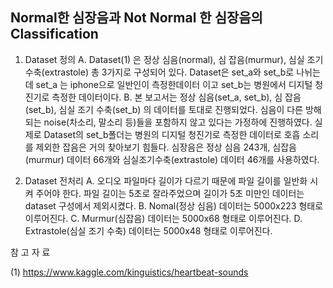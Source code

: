 ## Normal한 심장음과 Not Normal 한 심장음의 Classification


1.	Dataset 정의
A.	Dataset(1) 은 정상 심음(normal), 심 잡음(murmur), 심실 조기 수축(extrastole) 총 3가지로 구성되어 있다. Dataset은 set_a와 set_b로 나뉘는데 set_a 는 iphone으로 일반인이 측정한데이터 이고 set_b는 병원에서 디지털 청진기로 측정한 데이터이다.
B.	본 보고서는 정상 심음(set_a, set_b), 심 잡음(set_b), 심실 조기 수축(set_b) 의 데이터를 토대로 진행되었다. 심음이 다른 방해되는 noise(차소리, 말소리 등)들을 포함하지 않고 있다는 가정하에 진행하였다. 실제로 Dataset의 set_b폴더는 병원의 디지털 청진기로 측정한 데이터로 호흡 소리를 제외한 잡음은 거의 찾아보기 힘들다. 심장음은 정상 심음 243개, 심잡음(murmur) 데이터 66개와 심실조기수축(extrastole) 데이터 46개를 사용하였다.

2.	Dataset 전처리
A.	오디오 파일마다 길이가 다르기 때문에 파일 길이를 일반화 시켜 주어야 한다.  파일 길이는 5초로 잘라주었으며 길이가 5초 미만인 데이터는 dataset 구성에서 제외시켰다. 
B.	Nomal(정상 심음) 데이터는 5000x223 형태로 이루어진다.
C.	Murmur(심잡음) 데이터는 5000x68 형태로 이루어진다.
D.	Extrastole(심실 조기 수축) 데이터는 5000x48 형태로 이루어진다.



참 고 자 료

(1)	https://www.kaggle.com/kinguistics/heartbeat-sounds 

